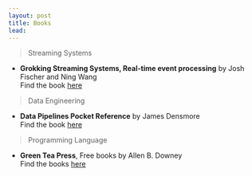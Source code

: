 ```yaml
---
layout: post
title: Books
lead: 
---
```



> Streaming Systems

* **Grokking Streaming Systems, Real-time event processing** by Josh Fischer and Ning Wang  
Find the book [here](https://www.manning.com/books/grokking-streaming-systems)

> Data Engineering

* **Data Pipelines Pocket Reference** by James Densmore  
Find the book [here](https://www.oreilly.com/library/view/data-pipelines-pocket/9781492087823/)

> Programming Language

* **Green Tea Press**, Free books by Allen B. Downey  
  Find the books [here](https://greenteapress.com/wp/)
